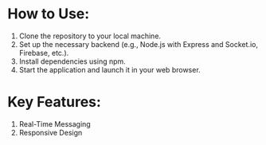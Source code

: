 # How to Use:
1. Clone the repository to your local machine.
2. Set up the necessary backend (e.g., Node.js with Express and Socket.io, Firebase, etc.).
3. Install dependencies using npm.
4. Start the application and launch it in your web browser.
# Key Features:
1. Real-Time Messaging
2. Responsive Design

